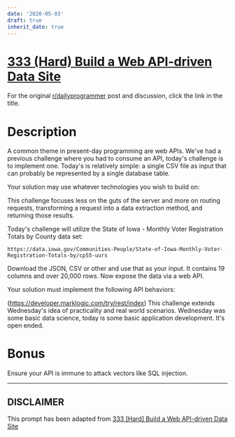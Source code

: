 ```yaml
---
date: '2020-05-03'
draft: true
inherit_date: true
---
```


# [333 (Hard) Build a Web API-driven Data Site](https://www.reddit.com/r/dailyprogrammer/comments/739j8c/20170929_challenge_333_hard_build_a_web_apidriven/)

For the original [r/dailyprogrammer](https://www.reddit.com/r/dailyprogrammer/) post and discussion, click the link in the title.

# Description
A common theme in present-day programming are web APIs. We've had a previous challenge where you had to consume an API, today's challenge is to implement one. Today's is relatively simple: a single CSV file as input that can probably be represented by a single database table. 

Your solution may use whatever technologies you wish to build on:

This challenge focuses less on the guts of the server and more on routing requests, transforming a request into a data extraction method, and returning those results. 

Today's challenge will utilize the State of Iowa - Monthly Voter Registration Totals by County data set: 


```
https://data.iowa.gov/Communities-People/State-of-Iowa-Monthly-Voter-Registration-Totals-by/cp55-uurs
```
Download the JSON, CSV or other and use that as your input. It contains 19 columns and over 20,000 rows. Now expose the data via a web API. 

Your solution must implement the following API behaviors:

(https://developer.marklogic.com/try/rest/index)
This challenge extends Wednesday's idea of practicality and real world scenarios. Wednesday was some basic data science, today is some basic application development. It's open ended.

# Bonus
Ensure your API is immune to attack vectors like SQL injection. 


----
## **DISCLAIMER**
This prompt has been adapted from [333 [Hard] Build a Web API-driven Data Site](https://www.reddit.com/r/dailyprogrammer/comments/739j8c/20170929_challenge_333_hard_build_a_web_apidriven/
)
